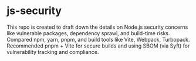 # js-security
This repo is created to draft down the details on Node.js security concerns like vulnerable packages, dependency sprawl, and build-time risks. Compared npm, yarn, pnpm, and build tools like Vite, Webpack, Turbopack. Recommended pnpm + Vite for secure builds and using SBOM (via Syft) for vulnerability tracking and compliance.
